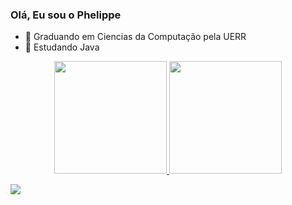 ### Olá, Eu sou o Phelippe

- 🧠 Graduando em Ciencias da Computação pela UERR
- 🦾 Estudando Java 

<div align="center">
  <a href="https://github.com/PhelippePessoa">
  <img height="180em" src="https://github-readme-stats.vercel.app/api?username=phelippepessoa&show_icons=true&theme=tokyonight&include_all_commits=true&count_private=true"/>
  <img height="180em" src="https://github-readme-stats.vercel.app/api/top-langs/?username=phelippepessoa&layout=compact&langs_count=7&theme=tokyonight"/>
</div>
  
<div>
 

 [![](https://visitcount.itsvg.in/api?id=PhelippePessoa&icon=2&color=6)](https://visitcount.itsvg.in)

